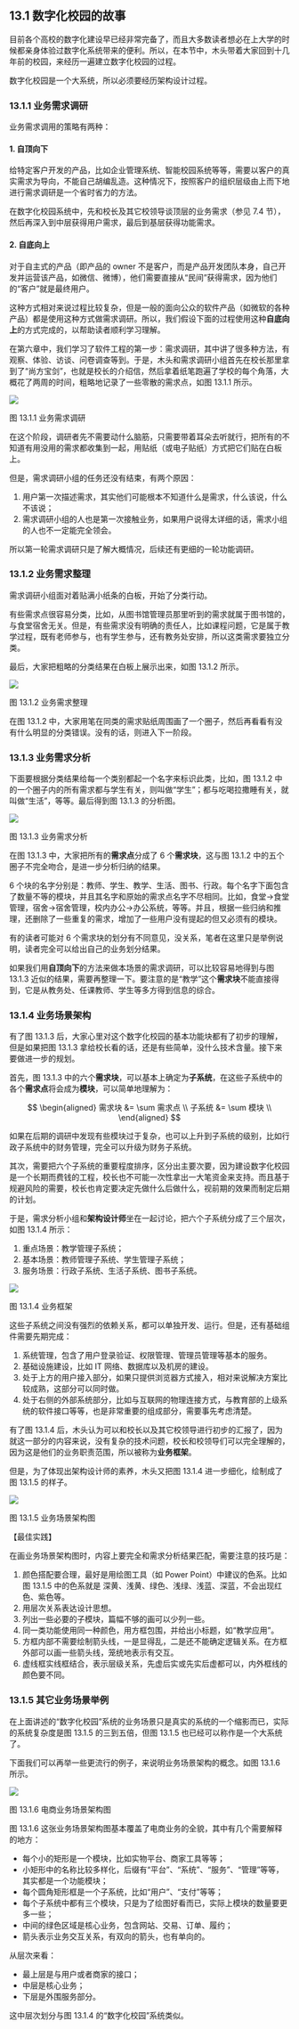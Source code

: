 
## 13.1 数字化校园的故事

目前各个高校的数字化建设早已经非常完备了，而且大多数读者想必在上大学的时候都亲身体验过数字化系统带来的便利。所以，在本节中，木头带着大家回到十几年前的校园，来经历一遍建立数字化校园的过程。

数字化校园是一个大系统，所以必须要经历架构设计过程。

### 13.1.1 业务需求调研

业务需求调用的策略有两种：

#### 1. 自顶向下

给特定客户开发的产品，比如企业管理系统、智能校园系统等等，需要以客户的真实需求为导向，不能自己胡编乱造。这种情况下，按照客户的组织层级由上而下地进行需求调研是一个省时省力的方法。

在数字化校园系统中，先和校长及其它校领导谈顶层的业务需求（参见 7.4 节），然后再深入到中层获得用户需求，最后到基层获得功能需求。

#### 2. 自底向上

对于自主式的产品（即产品的 owner 不是客户，而是产品开发团队本身，自己开发并运营该产品，如微信、微博），他们需要直接从“民间”获得需求，因为他们的“客户”就是最终用户。

这种方式相对来说过程比较复杂，但是一般的面向公众的软件产品（如微软的各种产品）都是使用这种方式做需求调研。所以，我们假设下面的过程使用这种**自底向上**的方式完成的，以帮助读者顺利学习理解。

在第六章中，我们学习了软件工程的第一步：需求调研，其中讲了很多种方法，有观察、体验、访谈、问卷调查等到。于是，木头和需求调研小组首先在校长那里拿到了“尚方宝剑”，也就是校长的介绍信，然后拿着纸笔跑遍了学校的每个角落，大概花了两周的时间，粗略地记录了一些零散的需求点，如图 13.1.1 所示。

<img src="img/Slide7.SVG"/>

图 13.1.1 业务需求调研

在这个阶段，调研者先不需要动什么脑筋，只需要带着耳朵去听就行，把所有的不知道有用没用的需求都收集到一起，用贴纸（或电子贴纸）方式把它们贴在白板上。

但是，需求调研小组的任务还没有结束，有两个原因：

1. 用户第一次描述需求，其实他们可能根本不知道什么是需求，什么该说，什么不该说；
2. 需求调研小组的人也是第一次接触业务，如果用户说得太详细的话，需求小组的人也不一定能完全领会。

所以第一轮需求调研只是了解大概情况，后续还有更细的一轮功能调研。

### 13.1.2 业务需求整理

需求调研小组面对着贴满小纸条的白板，开始了分类行动。

有些需求点很容易分类，比如，从图书馆管理员那里听到的需求就属于图书馆的，与食堂宿舍无关。但是，有些需求没有明确的责任人，比如课程问题，它是属于教学过程，既有老师参与，也有学生参与，还有教务处安排，所以这类需求要独立分类。

最后，大家把粗略的分类结果在白板上展示出来，如图 13.1.2 所示。

<img src="img/Slide8.SVG"/>

图 13.1.2 业务需求整理

在图 13.1.2 中，大家用笔在同类的需求贴纸周围画了一个圈子，然后再看看有没有什么明显的分类错误。没有的话，则进入下一阶段。

### 13.1.3 业务需求分析

下面要根据分类结果给每一个类别都起一个名字来标识此类，比如，图 13.1.2 中的一个圈子内的所有需求都与学生有关，则叫做“学生”；都与吃喝拉撒睡有关，就叫做“生活”，等等。最后得到图 13.1.3 的分析图。

<img src="img/Slide9.SVG"/>

图 13.1.3 业务需求分析

在图 13.1.3 中，大家把所有的**需求点**分成了 6 个**需求块**，这与图 13.1.2 中的五个圈子不完全吻合，是进一步分析归纳的结果。

6 个块的名字分别是：教师、学生、教学、生活、图书、行政。每个名字下面包含了数量不等的模块，并且其名字和原始的需求点名字不尽相同。比如，食堂$\rightarrow$食堂管理，宿舍$\rightarrow$宿舍管理，校内办公$\rightarrow$办公系统，等等。并且，根据一些归纳和推理，还删除了一些重复的需求，增加了一些用户没有提起的但又必须有的模块。

有的读者可能对 6 个需求块的划分有不同意见，没关系，笔者在这里只是举例说明，读者完全可以给出自己的业务划分结果。

如果我们用**自顶向下**的方法来做本场景的需求调研，可以比较容易地得到与图 13.1.3 近似的结果，需要再整理一下。要注意的是“教学”这个**需求块**不能直接得到，它是从教务处、任课教师、学生等多方得到信息的综合。

### 13.1.4 业务场景架构

有了图 13.1.3 后，大家心里对这个数字化校园的基本功能块都有了初步的理解，但是如果把图 13.1.3 拿给校长看的话，还是有些简单，没什么技术含量。接下来要做进一步的规划。

首先，图 13.1.3 中的六个**需求块**，可以基本上确定为**子系统**，在这些子系统中的各个**需求点**将会成为**模块**，可以简单地理解为：

$$
\begin{aligned}
需求块 &= \sum 需求点
\\
子系统 &= \sum 模块
\\
\end{aligned}
$$

如果在后期的调研中发现有些模块过于复杂，也可以上升到子系统的级别，比如行政子系统中的财务管理，完全可以升级为财务子系统。

其次，需要把六个子系统的重要程度排序，区分出主要次要，因为建设数字化校园是一个长期而费钱的工程，校长也不可能一次性拿出一大笔资金来支持。而且基于规避风险的需要，校长也肯定要决定先做什么后做什么，视前期的效果而制定后期的计划。

于是，需求分析小组和**架构设计师**坐在一起讨论，把六个子系统分成了三个层次，如图 13.1.4 所示：

1. 重点场景：教学管理子系统；
2. 基本场景：教师管理子系统、学生管理子系统；
3. 服务场景：行政子系统、生活子系统、图书子系统。

<img src="img/Slide10.SVG"/>

图 13.1.4 业务框架

这些子系统之间没有强烈的依赖关系，都可以单独开发、运行。但是，还有基础组件需要先期完成：

1. 系统管理，包含了用户登录验证、权限管理、管理员管理等基本的服务。
2. 基础设施建设，比如 IT 网络、数据库以及机房的建设。
3. 处于上方的用户接入部分，如果只提供浏览器方式接入，相对来说解决方案比较成熟，这部分可以同时做。
4. 处于右侧的外部系统部分，比如与互联网的物理连接方式，与教育部的上级系统的软件接口等等，也是非常重要的组成部分，需要事先考虑清楚。

有了图 13.1.4 后，木头认为可以和校长以及其它校领导进行初步的汇报了，因为就这一部分的内容来说，没有复杂的技术问题，校长和校领导们可以完全理解的，因为这是他们的业务职责范围，所以被称为**业务框架**。

但是，为了体现出架构设计师的素养，木头又把图 13.1.4 进一步细化，绘制成了 图 13.1.5 的样子。

<img src="img/Slide11.SVG"/>

图 13.1.5 业务场景架构图

【最佳实践】

在画业务场景架构图时，内容上要完全和需求分析结果匹配，需要注意的技巧是：

1. 颜色搭配要合理，最好是用绘图工具（如 Power Point）中建议的色系。比如图 13.1.5 中的色系就是 深黄、浅黄、绿色、浅绿、浅蓝、深蓝，不会出现红色、紫色等。
2. 用层次关系表达设计思想。
3. 列出一些必要的子模块，篇幅不够的画可以少列一些。
4. 同一类功能使用同一种颜色，用方框包围，并给出小标题，如“教学应用”。
5. 方框内部不需要绘制箭头线，一是显得乱，二是还不能确定逻辑关系。在方框外部可以画一些箭头线，笼统地表示有交互。
6. 虚线框实线框结合，表示层级关系，先虚后实或先实后虚都可以，内外框线的颜色要不同。

### 13.1.5 其它业务场景举例

在上面讲述的“数字化校园”系统的业务场景只是真实的系统的一个缩影而已，实际的系统复杂度是图 13.1.5 的三到五倍，但图 13.1.5 也已经可以称作是一个大系统了。

下面我们可以再举一些更流行的例子，来说明业务场景架构的概念。如图 13.1.6 所示。

<img src="img/Slide12.SVG"/>

图 13.1.6 电商业务场景架构图

图 13.1.6 这张业务场景架构图基本覆盖了电商业务的全貌，其中有几个需要解释的地方：

- 每个小的矩形是一个模块，比如实物平台、商家工具等等；
- 小矩形中的名称比较多样化，后缀有“平台”、“系统”、“服务”、“管理”等等，其实都是一个功能模块；
- 每个圆角矩形框是一个子系统，比如“用户”、“支付”等等；
- 每个子系统中都有三个模块，只是为了绘图好看而已，实际上模块的数量要更多一些；
- 中间的绿色区域是核心业务，包含网站、交易、订单、履约；
- 箭头表示业务交互关系，有双向的箭头，也有单向的。

从层次来看：

- 最上层是与用户或者商家的接口；
- 中层是核心业务；
- 下层是外围服务部分。

这中层次划分与图 13.1.4 的“数字化校园”系统类似。


